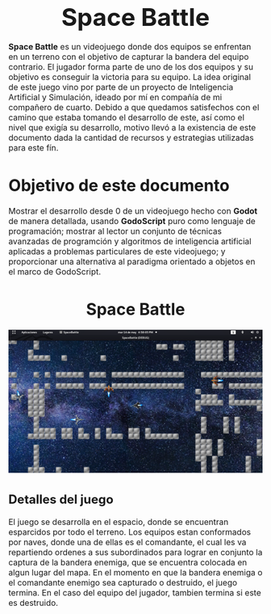 <h1><center><font size="40px">Space Battle</font></center></h1>

<font size="3px">

**Space Battle** es un videojuego donde dos equipos se enfrentan en un terreno con el objetivo de capturar la bandera del equipo contrario. El jugador forma parte de uno de los dos equipos y su objetivo es conseguir la victoria para su equipo. La idea original de este juego vino por parte de un proyecto de Inteligencia Artificial y Simulación, ideado por mí en compañía de mi compañero de cuarto. Debido a que quedamos satisfechos con el camino que estaba tomando el desarrollo de este, así como el nivel que exigía su desarrollo, motivo llevó a la existencia de este documento dada la cantidad de recursos y estrategias utilizadas para este fín.

# Objetivo de este documento

Mostrar el desarrollo desde 0 de un videojuego hecho con **Godot** de manera detallada, usando **GodoScript** puro como lenguaje de programación; mostrar al lector un conjunto de técnicas avanzadas de programción y algoritmos de inteligencia artificial aplicadas a problemas particulares de este videojuego; y proporcionar una alternativa al paradigma orientado a objetos en el marco de GodoScript.

# <center>Space Battle</center>

<img src="./Documentation/SpaceBattleImage.png">

## Detalles del juego

El juego se desarrolla en el espacio, donde se encuentran esparcidos por todo el terreno. Los equipos estan conformados por naves, donde una de ellas es el comandante, el cual les va repartiendo ordenes a sus subordinados para lograr en conjunto la captura de la bandera enemiga, que se encuentra colocada en algun lugar del mapa. En el momento en que la bandera enemiga o el comandante enemigo sea capturado o destruido, el juego termina. En el caso del equipo del jugador, tambien termina si este es destruido.

